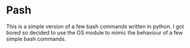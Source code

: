 Pash
====

This is a simple version of a few bash commands written in python. I got bored so decided to use the OS module to mimic the behaviour of a few simple bash commands.
